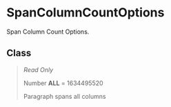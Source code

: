 # SpanColumnCountOptions
Span Column Count Options.

## Class
> *Read Only* 
> 
> Number **ALL** = 1634495520
> 
> Paragraph spans all columns

